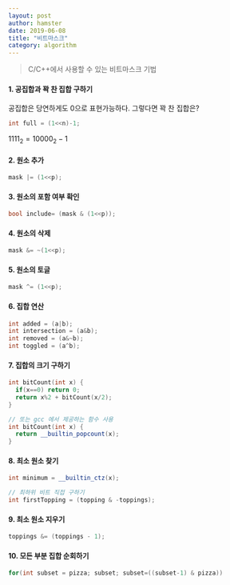 ```yaml
---
layout: post
author: hamster
date: 2019-06-08
title: "비트마스크"
category: algorithm
---
```


> C/C++에서 사용할 수 있는 비트마스크 기법 

#### 1. 공집합과 꽉 찬 집합 구하기 

공집합은 당연하게도 0으로 표현가능하다. 그렇다면 꽉 찬 집합은?

```cpp
int full = (1<<n)-1;
```

$1111_2 = 10000_2 - 1$



#### 2. 원소 추가 

```cpp 
mask |= (1<<p);
```

#### 3. 원소의 포함 여부 확인 

```cpp
bool include= (mask & (1<<p));
```

#### 4. 원소의 삭제 

```cpp
mask &= ~(1<<p);
```

#### 5. 원소의 토글 

```cpp
mask ^= (1<<p);
```

#### 6. 집합 연산 

```cpp 
int added = (a|b);
int intersection = (a&b);
int removed = (a&~b);
int toggled = (a^b);
```



#### 7. 집합의 크기 구하기 

```cpp
int bitCount(int x) {
  if(x==0) return 0; 
  return x%2 + bitCount(x/2);
}

// 또는 gcc 에서 제공하는 함수 사용 
int bitCount(int x) {
  return __builtin_popcount(x);
}
```

#### 8. 최소 원소 찾기 

```cpp
int minimum = __builtin_ctz(x);

// 최하위 비트 직접 구하기 
int firstTopping = (topping & -toppings);
```

#### 9. 최소 원소 지우기 

```cpp
toppings &= (toppings - 1);
```



#### 10. 모든 부분 집합 순회하기 

```cpp
for(int subset = pizza; subset; subset=((subset-1) & pizza))
```

